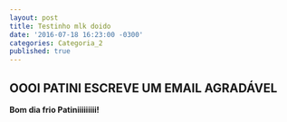 ```yaml
---
layout: post
title: Testinho mlk doido
date: '2016-07-18 16:23:00 -0300'
categories: Categoria_2
published: true
---
```


## OOOI PATINI ESCREVE UM EMAIL AGRADÁVEL

**Bom dia frio Patiniiiiiiiii!**

